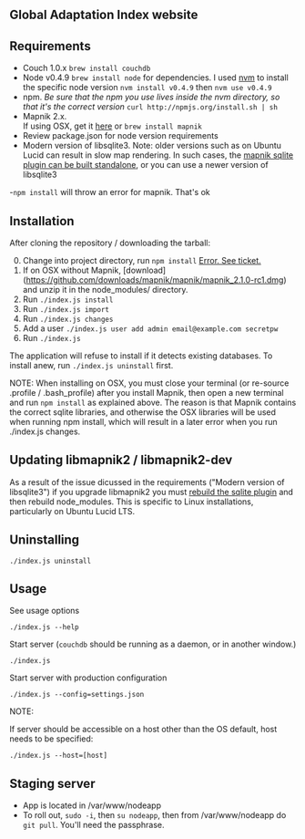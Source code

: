 Global Adaptation Index website
--------------------------

Requirements
------------

- Couch 1.0.x
`brew install couchdb`
- Node v0.4.9
`brew install node` for dependencies. 
I used [nvm](https://github.com/creationix/nvm) to install the specific node version
`nvm install v0.4.9` then `nvm use v0.4.9`
- npm. *Be sure that the npm you use lives inside the nvm directory, so that it's the correct version*
`curl http://npmjs.org/install.sh | sh`
- Mapnik 2.x.  
 If using OSX, get it [here](http://dbsgeo.com/downloads/) or `brew install mapnik`
- Review package.json for node version requirements
- Modern version of libsqlite3. Note: older versions such as on Ubuntu Lucid can result in slow map rendering. In such cases, the [mapnik sqlite plugin can be built standalone](https://github.com/springmeyer/sqlite3-mapnik), or you can use a newer version of libsqlite3

-`npm install` will throw an error for mapnik. That's ok 

Installation
------------

After cloning the repository / downloading the tarball:

0. Change into project directory, run `npm install`  [Error. See ticket.](https://github.com/globalai/Index-site/issues/6)
1. If on OSX without Mapnik, [download] (https://github.com/downloads/mapnik/mapnik/mapnik_2.1.0-rc1.dmg) and unzip it in the node_modules/ directory.
2. Run `./index.js install`
3. Run `./index.js import`
4. Run `./index.js changes`
5. Add a user `./index.js user add admin email@example.com secretpw`
6. Run `./index.js`

The application will refuse to install if it detects existing databases. To
install anew, run `./index.js uninstall` first.

NOTE: When installing on OSX, you must close your terminal (or re-source .profile / .bash_profile) after you install Mapnik, then open a new terminal and run `npm install` as explained above.  The reason is that Mapnik contains the correct sqlite libraries, and otherwise the OSX libraries will be used when running npm install, which will result in a later error when you run ./index.js changes.

Updating libmapnik2 / libmapnik2-dev
------------------------------------

As a result of the issue dicussed in the requirements ("Modern version of libsqlite3") if you upgrade libmapnik2 you must [rebuild the sqlite plugin](https://github.com/springmeyer/sqlite3-mapnik) and then rebuild node_modules.  This is specific to Linux installations, particularly on Ubuntu Lucid LTS.

Uninstalling
------------

    ./index.js uninstall

Usage
-----

See usage options

    ./index.js --help

Start server (`couchdb` should be running as a daemon, or in another window.)

    ./index.js

Start server with production configuration

    ./index.js --config=settings.json

NOTE:

If server should be accessible on a host other than the OS default, host needs
to be specified:

    ./index.js --host=[host]


Staging server
--------------

* App is located in /var/www/nodeapp
* To roll out, `sudo -i`, then `su nodeapp`, then from /var/www/nodeapp do `git pull`.  You'll need the passphrase.